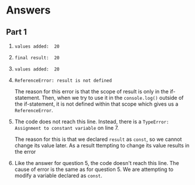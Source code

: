 # Answers

## Part 1
1. `values added:  20`
2. `final result:  20`
3. `values added:  20`
4. `ReferenceError: result is not defined`

    The reason for this error is that the scope of result is only in the if-statement. 
    Then, when we try to use it in the `console.log()` outside of the if-statement, it is not defined within that scope which gives us a `ReferenceError`.

5. The code does not reach this line. Instead, there is a `TypeError: Assignment to constant variable` on line 7.

    The reason for this is that we declared `result` as `const`, so we cannot change its value later.
    As a result ttempting to change its value results in the error

6. Like the answer for question 5, the code doesn't reach this line. 
The cause of error is the same as for question 5.
We are attempting to modify a variable declared as `const`.